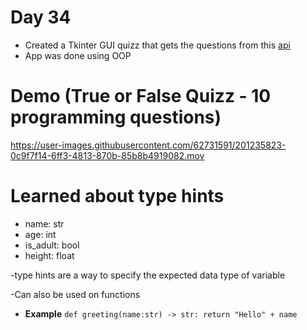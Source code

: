 # Day 34
- Created a Tkinter GUI quizz that gets the questions from this [api](https://opentdb.com/)
- App was done using OOP

# Demo (True or False Quizz - 10 programming questions)
https://user-images.githubusercontent.com/62731591/201235823-0c9f7f14-6ff3-4813-870b-85b8b4919082.mov


# Learned about type hints
- name: str
- age: int
- is_adult: bool
- height: float

-type hints are a way to specify the expected data type of variable

-Can also be used on functions
- **Example**
`def greeting(name:str) -> str:
  return "Hello" + name`
